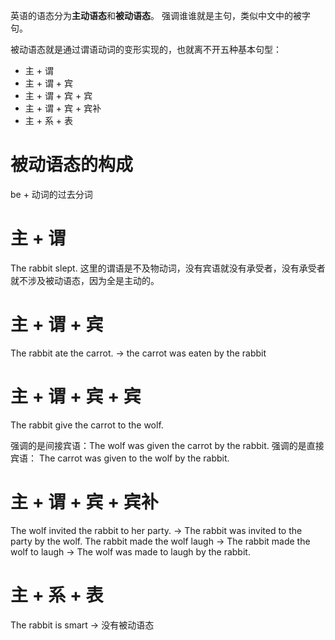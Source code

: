 英语的语态分为**主动语态**和**被动语态**。
强调谁谁就是主句，类似中文中的被字句。

被动语态就是通过谓语动词的变形实现的，也就离不开五种基本句型：
- 主 + 谓
- 主 + 谓 + 宾
- 主 + 谓 + 宾 + 宾
- 主 + 谓 + 宾 + 宾补
- 主 + 系 + 表

# 被动语态的构成
be + 动词的过去分词

# 主 + 谓

The rabbit slept.
这里的谓语是不及物动词，没有宾语就没有承受者，没有承受者就不涉及被动语态，因为全是主动的。

# 主 + 谓 + 宾

The rabbit ate the carrot. -> the carrot was eaten by the rabbit

# 主 + 谓 + 宾 + 宾

The rabbit give the carrot to the wolf.

强调的是间接宾语：The wolf was given the carrot by the rabbit.
强调的是直接宾语： The carrot was given to the wolf by the rabbit.
 
# 主 + 谓 + 宾 + 宾补

The wolf invited the rabbit to her party. -> The rabbit was invited to the party by the wolf.
The rabbit made the wolf laugh -> The rabbit made the wolf to laugh -> The wolf was made to laugh by the rabbit.

# 主 + 系 + 表

The rabbit is smart -> 没有被动语态